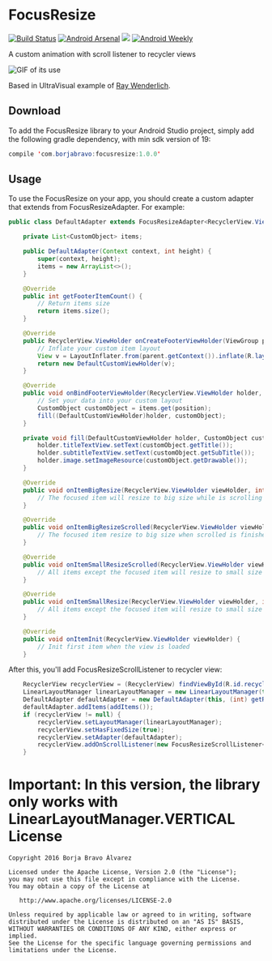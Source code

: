 # FocusResize
[![Build Status](https://travis-ci.org/borjabravo10/ReadMoreTextView.svg?branch=master)](https://travis-ci.org/borjabravo10/FocusResize)
[![Android Arsenal](https://img.shields.io/badge/Android%20Arsenal-FocusResize-green.svg?style=true)](https://android-arsenal.com/details/1/3834)
[![](https://jitpack.io/v/borjabravo10/FocusResize.svg)](https://jitpack.io/#borjabravo10/FocusResize)
[![Android Weekly](http://img.shields.io/badge/Android%20Weekly-%23213-2CB3E5.svg?style=flat)](http://androidweekly.net/issues/issue-213)


A custom animation with scroll listener to recycler views

![GIF of its use](https://github.com/borjabravo10/FocusResize/blob/master/resources/focusResize.gif)

Based in UltraVisual example of [Ray Wenderlich](http://www.raywenderlich.com/99087/swift-expanding-cells-ios-collection-views).

## Download
To add the FocusResize library to your Android Studio project, simply add the following gradle dependency, with min sdk version of 19:

```java
compile 'com.borjabravo:focusresize:1.0.0'
```

## Usage

To use the FocusResize on your app, you should create a custom adapter that extends from FocusResizeAdapter. For example:
```java
public class DefaultAdapter extends FocusResizeAdapter<RecyclerView.ViewHolder> {

    private List<CustomObject> items;

    public DefaultAdapter(Context context, int height) {
        super(context, height);
        items = new ArrayList<>();
    }

    @Override
    public int getFooterItemCount() {
        // Return items size
        return items.size();
    }

    @Override
    public RecyclerView.ViewHolder onCreateFooterViewHolder(ViewGroup parent, int viewType) {
        // Inflate your custom item layout
        View v = LayoutInflater.from(parent.getContext()).inflate(R.layout.item_custom, parent, false);
        return new DefaultCustomViewHolder(v);
    }

    @Override
    public void onBindFooterViewHolder(RecyclerView.ViewHolder holder, int position) {
        // Set your data into your custom layout
        CustomObject customObject = items.get(position);
        fill((DefaultCustomViewHolder)holder, customObject);
    }

    private void fill(DefaultCustomViewHolder holder, CustomObject customObject) {
        holder.titleTextView.setText(customObject.getTitle());
        holder.subtitleTextView.setText(customObject.getSubTitle());
        holder.image.setImageResource(customObject.getDrawable());
    }

    @Override
    public void onItemBigResize(RecyclerView.ViewHolder viewHolder, int position, int dyAbs) {
        // The focused item will resize to big size while is scrolling
    }

    @Override
    public void onItemBigResizeScrolled(RecyclerView.ViewHolder viewHolder, int position, int dyAbs) {
        // The focused item resize to big size when scrolled is finished
    }

    @Override
    public void onItemSmallResizeScrolled(RecyclerView.ViewHolder viewHolder, int position, int dyAbs) {
        // All items except the focused item will resize to small size when scrolled is finished
    }

    @Override
    public void onItemSmallResize(RecyclerView.ViewHolder viewHolder, int position, int dyAbs) {
        // All items except the focused item will resize to small size while is scrolling
    }

    @Override
    public void onItemInit(RecyclerView.ViewHolder viewHolder) {
        // Init first item when the view is loaded
    }
```
After this, you'll add FocusResizeScrollListener to recycler view:

```java
    RecyclerView recyclerView = (RecyclerView) findViewById(R.id.recycler_view);
    LinearLayoutManager linearLayoutManager = new LinearLayoutManager(this);
    DefaultAdapter defaultAdapter = new DefaultAdapter(this, (int) getResources().getDimension(R.dimen.custom_item_height));
    defaultAdapter.addItems(addItems());
    if (recyclerView != null) {
        recyclerView.setLayoutManager(linearLayoutManager);
        recyclerView.setHasFixedSize(true);
        recyclerView.setAdapter(defaultAdapter);
        recyclerView.addOnScrollListener(new FocusResizeScrollListener<>(defaultAdapter, linearLayoutManager));
    }
```

**Important**: In this version, the library only works with LinearLayoutManager.VERTICAL
License
=======

    Copyright 2016 Borja Bravo Álvarez

    Licensed under the Apache License, Version 2.0 (the "License");
    you may not use this file except in compliance with the License.
    You may obtain a copy of the License at

       http://www.apache.org/licenses/LICENSE-2.0

    Unless required by applicable law or agreed to in writing, software
    distributed under the License is distributed on an "AS IS" BASIS,
    WITHOUT WARRANTIES OR CONDITIONS OF ANY KIND, either express or implied.
    See the License for the specific language governing permissions and
    limitations under the License.
